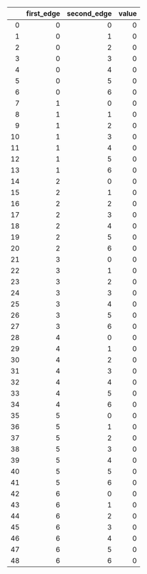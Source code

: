 |    |   first_edge |   second_edge |   value |
|---:|-------------:|--------------:|--------:|
|  0 |            0 |             0 |       0 |
|  1 |            0 |             1 |       0 |
|  2 |            0 |             2 |       0 |
|  3 |            0 |             3 |       0 |
|  4 |            0 |             4 |       0 |
|  5 |            0 |             5 |       0 |
|  6 |            0 |             6 |       0 |
|  7 |            1 |             0 |       0 |
|  8 |            1 |             1 |       0 |
|  9 |            1 |             2 |       0 |
| 10 |            1 |             3 |       0 |
| 11 |            1 |             4 |       0 |
| 12 |            1 |             5 |       0 |
| 13 |            1 |             6 |       0 |
| 14 |            2 |             0 |       0 |
| 15 |            2 |             1 |       0 |
| 16 |            2 |             2 |       0 |
| 17 |            2 |             3 |       0 |
| 18 |            2 |             4 |       0 |
| 19 |            2 |             5 |       0 |
| 20 |            2 |             6 |       0 |
| 21 |            3 |             0 |       0 |
| 22 |            3 |             1 |       0 |
| 23 |            3 |             2 |       0 |
| 24 |            3 |             3 |       0 |
| 25 |            3 |             4 |       0 |
| 26 |            3 |             5 |       0 |
| 27 |            3 |             6 |       0 |
| 28 |            4 |             0 |       0 |
| 29 |            4 |             1 |       0 |
| 30 |            4 |             2 |       0 |
| 31 |            4 |             3 |       0 |
| 32 |            4 |             4 |       0 |
| 33 |            4 |             5 |       0 |
| 34 |            4 |             6 |       0 |
| 35 |            5 |             0 |       0 |
| 36 |            5 |             1 |       0 |
| 37 |            5 |             2 |       0 |
| 38 |            5 |             3 |       0 |
| 39 |            5 |             4 |       0 |
| 40 |            5 |             5 |       0 |
| 41 |            5 |             6 |       0 |
| 42 |            6 |             0 |       0 |
| 43 |            6 |             1 |       0 |
| 44 |            6 |             2 |       0 |
| 45 |            6 |             3 |       0 |
| 46 |            6 |             4 |       0 |
| 47 |            6 |             5 |       0 |
| 48 |            6 |             6 |       0 |
